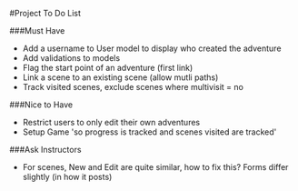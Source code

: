 #Project To Do List

###Must Have

* Add a username to User model to display who created the adventure
* Add validations to models
* Flag the start point of an adventure (first link)
* Link a scene to an existing scene (allow mutli paths)
* Track visited scenes, exclude scenes where multivisit = no

###Nice to Have

* Restrict users to only edit their own adventures
* Setup Game 'so progress is tracked and scenes visited are tracked'


###Ask Instructors

* For scenes, New and Edit are quite similar, how to fix this? Forms differ slightly (in how it posts)